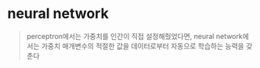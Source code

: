 # neural network

> perceptron에서는 가중치를 인간이 직접 설정해줬었다면, neural network에서는 가중치 매개변수의 적절한 값을 데이터로부터 자동으로 학습하는 능력을 갖춘다



